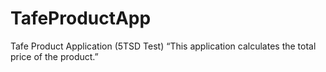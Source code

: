 # TafeProductApp
Tafe Product Application (5TSD Test)
“This application calculates the total price of the product.”
